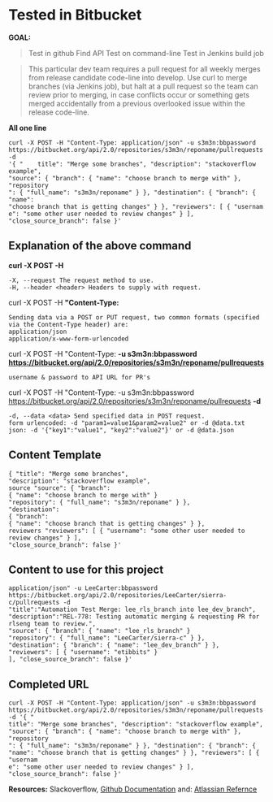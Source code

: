 # Tested in Bitbucket
**GOAL:** 
> Test in github
  Find API
  Test on command-line
  Test in Jenkins build job


> This particular dev team requires a pull request for all weekly merges from release candidate code-line into develop. Use curl to merge branches (via Jenkins job), but halt at a pull request so the team can review prior to merging, in case conflicts occur or something gets merged accidentally from a previous overlooked issue within the release code-line.

**All one line**

    curl -X POST -H "Content-Type: application/json" -u s3m3n:bbpassword 
    https://bitbucket.org/api/2.0/repositories/s3m3n/reponame/pullrequests -d 
    '{ "    title": "Merge some branches", "description": "stackoverflow example", 
    "source": { "branch": { "name": "choose branch to merge with" }, "repository
    ": { "full_name": "s3m3n/reponame" } }, "destination": { "branch": { "name": 
    "choose branch that is getting changes" } }, "reviewers": [ { "usernam
    e": "some other user needed to review changes" } ], "close_source_branch": false }'

## Explanation of the above command

**curl -X POST -H**

    -X, --request The request method to use.
    -H, --header <header> Headers to supply with request.

curl -X POST -H **"Content-Type:**

    Sending data via a POST or PUT request, two common formats (specified via the Content-Type header) are:
    application/json
    application/x-www-form-urlencoded

curl -X POST -H "Content-Type: **-u s3m3n:bbpassword https://bitbucket.org/api/2.0/repositories/s3m3n/reponame/pullrequests**

    username & password to API URL for PR's

curl -X POST -H "Content-Type: -u s3m3n:bbpassword https://bitbucket.org/api/2.0/repositories/s3m3n/reponame/pullrequests **-d**

    -d, --data <data> Send specified data in POST request.
    form urlencoded: -d "param1=value1&param2=value2" or -d @data.txt
    json: -d '{"key1":"value1", "key2":"value2"}' or -d @data.json

## Content Template

    { "title": "Merge some branches",
    "description": "stackoverflow example",
    source "source": { "branch":
    { "name": "choose branch to merge with" }
    "repository": { "full_name": "s3m3n/reponame" } },
    "destination":
    { "branch":
    { "name": "choose branch that is getting changes" } },
    reviewers "reviewers": [ { "username": "some other user needed to review changes" } ],
    "close_source_branch": false }'

## Content to use for this project

    application/json" -u LeeCarter:bbpassword https://bitbucket.org/api/2.0/repositories/LeeCarter/sierra-c/pullrequests -d
    "title":"Automation Test Merge: lee_rls_branch into lee_dev_branch",
    "description":"REL-778: Testing automatic merging & requesting PR for rlseng team to review.",
    "source": { "branch": { "name": "lee_rls_branch" }
    "repository": { "full_name": "LeeCarter/sierra-c" } },
    "destination": { "branch": { "name": "lee_dev_branch" } },
    "reviewers": [ { "username": "etibbits" }
    ], "close_source_branch": false }'


## Completed URL 

    curl -X POST -H "Content-Type: application/json" -u s3m3n:bbpassword https://bitbucket.org/api/2.0/repositories/s3m3n/reponame/pullrequests -d '{ "
    title": "Merge some branches", "description": "stackoverflow example", "source": { "branch": { "name": "choose branch to merge with" }, "repository
    ": { "full_name": "s3m3n/reponame" } }, "destination": { "branch": { "name": "choose branch that is getting changes" } }, "reviewers": [ { "usernam
    e": "some other user needed to review changes" } ], "close_source_branch": false }'

**Resources:** Slackoverflow, [Github Documentation](https://gist.github.com/subfuzion/08c5d85437d5d4f00e58) and: [Atlassian Refernce](https://developer.atlassian.com/bitbucket/api/2/reference/meta/filtering)

